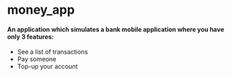 # money_app

#### An application which simulates a bank mobile application where you have only 3 features:

- See a list of transactions
- Pay someone
- Top-up your account

